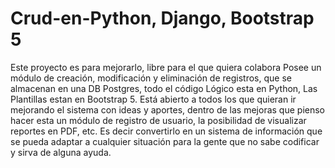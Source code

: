 # Crud-en-Python, Django, Bootstrap 5
Este proyecto es para mejorarlo, libre para el que quiera colabora
Posee un módulo de creación, modificación y eliminación de registros, que se almacenan en una DB Postgres, todo el código Lógico esta en Python, Las Plantillas estan en
Bootstrap 5. Está abierto a todos los que quieran ir mejorando el sistema con ideas y aportes, 
dentro de las mejoras que pienso hacer esta un módulo de registro de usuario, 
la posibilidad de visualizar reportes en PDF, etc. Es decir convertirlo en un sistema de información que se pueda adaptar a cualquier situación 
para la gente que no sabe codificar y sirva de alguna ayuda.
